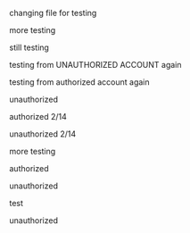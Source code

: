 changing file for testing

more testing

still testing

testing from UNAUTHORIZED ACCOUNT again

testing from authorized account again

unauthorized

authorized 2/14

unauthorized 2/14

more testing

authorized

unauthorized

test

unauthorized
